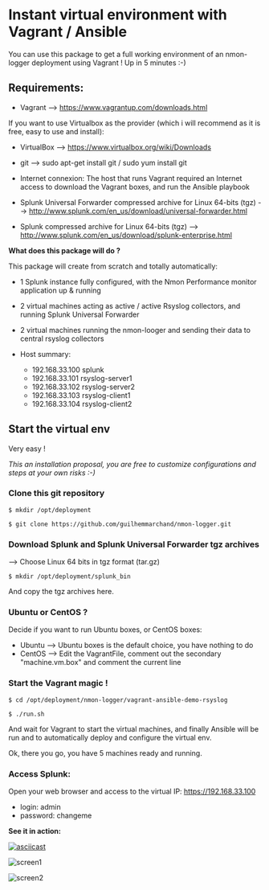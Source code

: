 
# Instant virtual environment with Vagrant / Ansible

You can use this package to get a full working environment of an nmon-logger deployment using Vagrant ! Up in 5 minutes :-)

## Requirements:

* Vagrant --> https://www.vagrantup.com/downloads.html

If you want to use Virtualbox as the provider (which i will recommend as it is free, easy to use and install):

* VirtualBox --> https://www.virtualbox.org/wiki/Downloads

* git --> sudo apt-get install git / sudo yum install git

* Internet connexion: The host that runs Vagrant required an Internet access to download the Vagrant boxes, and run the Ansible playbook

* Splunk Universal Forwarder compressed archive for Linux 64-bits (tgz) --> http://www.splunk.com/en_us/download/universal-forwarder.html

* Splunk compressed archive for Linux 64-bits (tgz) --> http://www.splunk.com/en_us/download/splunk-enterprise.html

**What does this package will do ?**

This package will create from scratch and totally automatically:

* 1 Splunk instance fully configured, with the Nmon Performance monitor application up & running

* 2 virtual machines acting as active / active Rsyslog collectors, and running Splunk Universal Forwarder

* 2 virtual machines running the nmon-looger and sending their data to central rsyslog collectors

* Host summary:

    * 192.168.33.100  splunk
    * 192.168.33.101  rsyslog-server1
    * 192.168.33.102  rsyslog-server2
    * 192.168.33.103  rsyslog-client1
    * 192.168.33.104  rsyslog-client2

## Start the virtual env

Very easy !

*This an installation proposal, you are free to customize configurations and steps at your own risks :-)*

### Clone this git repository

`$ mkdir /opt/deployment`

`$ git clone https://github.com/guilhemmarchand/nmon-logger.git`

### Download Splunk and Splunk Universal Forwarder tgz archives

--> Choose Linux 64 bits in tgz format (tar.gz)

`$ mkdir /opt/deployment/splunk_bin`

And copy the tgz archives here.

### Ubuntu or CentOS ?

Decide if you want to run Ubuntu boxes, or CentOS boxes:

- Ubuntu --> Ubuntu boxes is the default choice, you have nothing to do
- CentOS --> Edit the VagrantFile, comment out the secondary "machine.vm.box" and comment the current line

### Start the Vagrant magic !

`$ cd /opt/deployment/nmon-logger/vagrant-ansible-demo-rsyslog`

`$ ./run.sh`

And wait for Vagrant to start the virtual machines, and finally Ansible will be run and to automatically deploy and configure the virtual env.

Ok, there you go, you have 5 machines ready and running.

### Access Splunk:

Open your web browser and access to the virtual IP: https://192.168.33.100

* login: admin
* password: changeme

**See it in action:**

[![asciicast](https://asciinema.org/a/benu0f10r36njm8pntrbg7xoe.png)](https://asciinema.org/a/benu0f10r36njm8pntrbg7xoe?speed=15)

![screen1](vagrant-ansible-demo-rsyslog/docs/screen1.png)

![screen2](vagrant-ansible-demo-rsyslog/docs/screen2.png)
